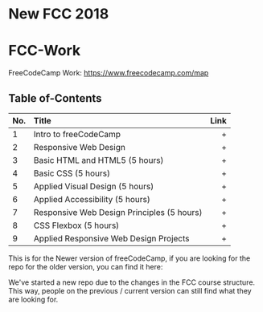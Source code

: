 # New FCC 2018

# FCC-Work
FreeCodeCamp Work: https://www.freecodecamp.com/map

## Table of-Contents

No. | Title | Link
| ------------- |:-------------| -----:|
1 | Intro to freeCodeCamp | +  
2 | Responsive Web Design | +
3 | Basic HTML and HTML5 (5 hours) | +
4 | Basic CSS (5 hours) | +
5 | Applied Visual Design (5 hours) | +
6 | Applied Accessibility (5 hours) | +
7 | Responsive Web Design Principles (5 hours) | +
8 | CSS Flexbox (5 hours) | +
9 | Applied Responsive Web Design Projects | +

This is for the Newer version of freeCodeCamp, if you are looking for the repo for the older version, you can find it here: 

We've started a new repo due to the changes in the FCC course structure. This way, people on the previous / current version can still find what they are looking for.
